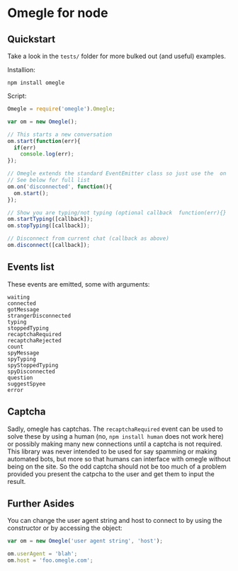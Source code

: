 Omegle for node
===

Quickstart
---

Take a look in the `tests/` folder for more bulked out (and useful) examples.

Installion:

    npm install omegle

Script:

```javascript
Omegle = require('omegle').Omegle;

var om = new Omegle();

// This starts a new conversation
om.start(function(err){
  if(err)
    console.log(err);
});

// Omegle extends the standard EventEmitter class so just use the  on  function to subscribe to them
// See below for full list
om.on('disconnected', function(){
  om.start();
});

// Show you are typing/not typing (optional callback  function(err){}  when request completes)
om.startTyping([callback]);
om.stopTyping([callback]);

// Disconnect from current chat (callback as above)
om.disconnect([callback]);
```

Events list
---

These events are emitted, some with arguments:

    waiting
    connected
    gotMessage
    strangerDisconnected
    typing
    stoppedTyping
    recaptchaRequired
    recaptchaRejected
    count
    spyMessage
    spyTyping
    spyStoppedTyping
    spyDisconnected
    question
    suggestSpyee
    error

Captcha
---

Sadly, omegle has captchas. The `recaptchaRequired` event can be used to solve these by using a human (no, `npm install human` does not work here) or possibly making many new connections until a captcha is not required. This library was never intended to be used for say spamming or making automated bots, but more so that humans can interface with omegle without being on the site. So the odd captcha should not be too much of a problem provided you present the catpcha to the user and get them to input the result.

Further Asides
---

You can change the user agent string and host to connect to by using the constructor or by accessing the object:

```javascript
var om = new Omegle('user agent string', 'host');

om.userAgent = 'blah';
om.host = 'foo.omegle.com';
```
